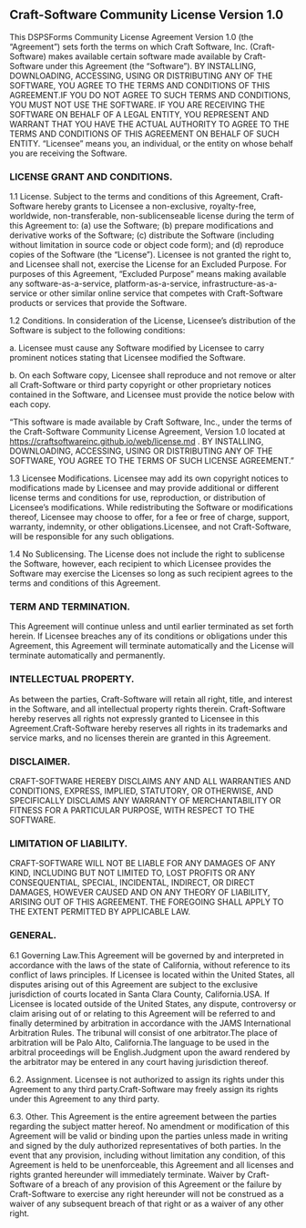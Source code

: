
## Craft-Software Community License Version 1.0

This DSPSForms Community License Agreement Version 1.0 (the “Agreement”) sets forth the terms on which Craft Software, Inc. (Craft-Software) makes available certain software made available by Craft-Software under this Agreement (the “Software”). BY INSTALLING, DOWNLOADING, ACCESSING, USING OR DISTRIBUTING ANY OF THE SOFTWARE, YOU AGREE TO THE TERMS AND CONDITIONS OF THIS AGREEMENT.IF YOU DO NOT AGREE TO SUCH TERMS AND CONDITIONS, YOU MUST NOT USE THE SOFTWARE. IF YOU ARE RECEIVING THE SOFTWARE ON BEHALF OF A LEGAL ENTITY, YOU REPRESENT AND WARRANT THAT YOU HAVE THE ACTUAL AUTHORITY TO AGREE TO THE TERMS AND CONDITIONS OF THIS AGREEMENT ON BEHALF OF SUCH ENTITY. “Licensee” means you, an individual, or the entity on whose behalf you are receiving the Software.

### LICENSE GRANT AND CONDITIONS.

1.1 License. Subject to the terms and conditions of this Agreement, Craft-Software hereby grants to Licensee a non-exclusive, royalty-free, worldwide, non-transferable, non-sublicenseable license during the term of this Agreement to: (a) use the Software; (b) prepare modifications and derivative works of the Software; (c) distribute the Software (including without limitation in source code or object code form); and (d) reproduce copies of the Software (the “License”). Licensee is not granted the right to, and Licensee shall not, exercise the License for an Excluded Purpose. For purposes of this Agreement, “Excluded Purpose” means making available any software-as-a-service, platform-as-a-service, infrastructure-as-a-service or other similar online service that competes with Craft-Software products or services that provide the Software.

1.2 Conditions. In consideration of the License, Licensee’s distribution of the Software is subject to the following conditions:

a. Licensee must cause any Software modified by Licensee to carry prominent notices stating that Licensee modified the Software.

b. On each Software copy, Licensee shall reproduce and not remove or alter all Craft-Software or third party copyright or other proprietary notices contained in the Software, and Licensee must provide the notice below with each copy.

“This software is made available by Craft Software, Inc., under the terms of the Craft-Software Community License Agreement, Version 1.0 located at https://craftsoftwareinc.github.io/web/license.md . BY INSTALLING, DOWNLOADING, ACCESSING, USING OR DISTRIBUTING ANY OF THE SOFTWARE, YOU AGREE TO THE TERMS OF SUCH LICENSE AGREEMENT.”

1.3 Licensee Modifications. Licensee may add its own copyright notices to modifications made by Licensee and may provide additional or different license terms and conditions for use, reproduction, or distribution of Licensee’s modifications. While redistributing the Software or modifications thereof, Licensee may choose to offer, for a fee or free of charge, support, warranty, indemnity, or other obligations.Licensee, and not Craft-Software, will be responsible for any such obligations.

1.4 No Sublicensing. The License does not include the right to sublicense the Software, however, each recipient to which Licensee provides the Software may exercise the Licenses so long as such recipient agrees to the terms and conditions of this Agreement.

### TERM AND TERMINATION.

This Agreement will continue unless and until earlier terminated as set forth herein. If Licensee breaches any of its conditions or obligations under this Agreement, this Agreement will terminate automatically and the License will terminate automatically and permanently.

### INTELLECTUAL PROPERTY.

As between the parties, Craft-Software will retain all right, title, and interest in the Software, and all intellectual property rights therein. Craft-Software hereby reserves all rights not expressly granted to Licensee in this Agreement.Craft-Software hereby reserves all rights in its trademarks and service marks, and no licenses therein are granted in this Agreement.

### DISCLAIMER.

CRAFT-SOFTWARE HEREBY DISCLAIMS ANY AND ALL WARRANTIES AND CONDITIONS, EXPRESS, IMPLIED, STATUTORY, OR OTHERWISE, AND SPECIFICALLY DISCLAIMS ANY WARRANTY OF MERCHANTABILITY OR FITNESS FOR A PARTICULAR PURPOSE, WITH RESPECT TO THE SOFTWARE.

### LIMITATION OF LIABILITY.

CRAFT-SOFTWARE WILL NOT BE LIABLE FOR ANY DAMAGES OF ANY KIND, INCLUDING BUT NOT LIMITED TO, LOST PROFITS OR ANY CONSEQUENTIAL, SPECIAL, INCIDENTAL, INDIRECT, OR DIRECT DAMAGES, HOWEVER CAUSED AND ON ANY THEORY OF LIABILITY, ARISING OUT OF THIS AGREEMENT. THE FOREGOING SHALL APPLY TO THE EXTENT PERMITTED BY APPLICABLE LAW.

### GENERAL.

6.1  Governing Law.This Agreement will be governed by and interpreted in accordance with the laws of the state of California, without reference to its conflict of laws principles. If Licensee is located within the United States, all disputes arising out of this Agreement are subject to the exclusive jurisdiction of courts located in Santa Clara County, California.USA. If Licensee is located outside of the United States, any dispute, controversy or claim arising out of or relating to this Agreement will be referred to and finally determined by arbitration in accordance with the JAMS International Arbitration Rules. The tribunal will consist of one arbitrator.The place of arbitration will be Palo Alto, California.The language to be used in the arbitral proceedings will be English.Judgment upon the award rendered by the arbitrator may be entered in any court having jurisdiction thereof.

6.2.  Assignment. Licensee is not authorized to assign its rights under this Agreement to any third party.Craft-Software may freely assign its rights under this Agreement to any third party.

6.3.  Other.  This Agreement is the entire agreement between the parties regarding the subject matter hereof. No amendment or modification of this Agreement will be valid or binding upon the parties unless made in writing and signed by the duly authorized representatives of both parties. In the event that any provision, including without limitation any condition, of this Agreement is held to be unenforceable, this Agreement and all licenses and rights granted hereunder will immediately terminate. Waiver by Craft-Software of a breach of any provision of this Agreement or the failure by Craft-Software to exercise any right hereunder will not be construed as a waiver of any subsequent breach of that right or as a waiver of any other right.
